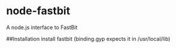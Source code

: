 node-fastbit
============

A node.js interface to FastBit

##Installation
install fastbit (binding.gyp expects it in /usr/local/lib)
